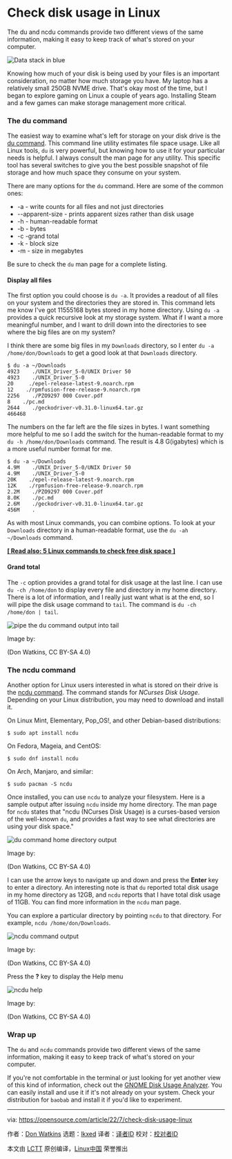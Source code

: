 [#]: subject: "Check disk usage in Linux"
[#]: via: "https://opensource.com/article/22/7/check-disk-usage-linux"
[#]: author: "Don Watkins https://opensource.com/users/don-watkins"
[#]: collector: "lkxed"
[#]: translator: " "
[#]: reviewer: " "
[#]: publisher: " "
[#]: url: " "

Check disk usage in Linux
======
The du and ncdu commands provide two different views of the same information, making it easy to keep track of what's stored on your computer.

![Data stack in blue][1]

Knowing how much of your disk is being used by your files is an important consideration, no matter how much storage you have. My laptop has a relatively small 250GB NVME drive. That's okay most of the time, but I began to explore gaming on Linux a couple of years ago. Installing Steam and a few games can make storage management more critical.

### The du command

The easiest way to examine what's left for storage on your disk drive is the [du command][2]. This command line utility estimates file space usage. Like all Linux tools, `du` is very powerful, but knowing how to use it for your particular needs is helpful. I always consult the man page for any utility. This specific tool has several switches to give you the best possible snapshot of file storage and how much space they consume on your system.

There are many options for the `du` command. Here are some of the common ones:

* -a - write counts for all files and not just directories
* --apparent-size - prints apparent sizes rather than disk usage
* -h - human-readable format
* -b - bytes
* -c -grand total
* -k - block size
* -m - size in megabytes

Be sure to check the `du` man page for a complete listing.

#### Display all files

The first option you could choose is `du -a`. It provides a readout of all files on your system and the directories they are stored in. This command lets me know I've got 11555168 bytes stored in my home directory. Using `du -a` provides a quick recursive look at my storage system. What if I want a more meaningful number, and I want to drill down into the directories to see where the big files are on my system?

I think there are some big files in my `Downloads` directory, so I enter `du -a /home/don/Downloads` to get a good look at that `Downloads` directory.

```
$ du -a ~/Downloads
4923    ./UNIX_Driver_5-0/UNIX Driver 50
4923    ./UNIX_Driver_5-0
20     ./epel-release-latest-9.noarch.rpm
12    ./rpmfusion-free-release-9.noarch.rpm
2256    ./PZO9297 000 Cover.pdf
8    ./pc.md
2644    ./geckodriver-v0.31.0-linux64.tar.gz
466468
```

The numbers on the far left are the file sizes in bytes. I want something more helpful to me so I add the switch for the human-readable format to my `du -h /home/don/Downloads` command. The result is 4.8 G(igabytes) which is a more useful number format for me.

```
$ du -a ~/Downloads
4.9M    ./UNIX_Driver_5-0/UNIX Driver 50
4.9M    ./UNIX_Driver_5-0
20K    ./epel-release-latest-9.noarch.rpm
12K    ./rpmfusion-free-release-9.noarch.rpm
2.2M    ./PZO9297 000 Cover.pdf
8.0K    ./pc.md
2.6M    ./geckodriver-v0.31.0-linux64.tar.gz
456M    .
```

As with most Linux commands, you can combine options. To look at your `Downloads` directory in a human-readable format, use the `du -ah ~/Downloads` command.

**[[ Read also: 5 Linux commands to check free disk space ]][3]**

#### Grand total

The `-c` option provides a grand total for disk usage at the last line. I can use `du -ch /home/don` to display every file and directory in my home directory. There is a lot of information, and I really just want what is at the end, so I will pipe the disk usage command to `tail`. The command is `du -ch /home/don | tail`.

![pipe the du command output into tail][4]

Image by:

(Don Watkins, CC BY-SA 4.0)

### The ncdu command

Another option for Linux users interested in what is stored on their drive is the [ncdu command][5]. The command stands for *NCurses Disk Usage*. Depending on your Linux distribution, you may need to download and install it.

On Linux Mint, Elementary, Pop_OS!, and other Debian-based distributions:

```
$ sudo apt install ncdu
```

On Fedora, Mageia, and CentOS:

```
$ sudo dnf install ncdu
```

On Arch, Manjaro, and similar:

```
$ sudo pacman -S ncdu
```

Once installed, you can use `ncdu` to analyze your filesystem. Here is a sample output after issuing `ncdu` inside my home directory. The man page for `ncdu` states that "ncdu (NCurses Disk Usage) is a curses-based version of the well-known `du`, and provides a fast way to see what directories are using your disk space."

![du command home directory output][6]

Image by:

(Don Watkins, CC BY-SA 4.0)

I can use the arrow keys to navigate up and down and press the **Enter** key to enter a directory. An interesting note is that `du` reported total disk usage in my home directory as 12GB, and `ncdu` reports that I have total disk usage of 11GB. You can find more information in the `ncdu` man page.

You can explore a particular directory by pointing `ncdu` to that directory. For example, `ncdu /home/don/Downloads`.

![ncdu command output][7]

Image by:

(Don Watkins, CC BY-SA 4.0)

Press the **?** key to display the Help menu

![ncdu help][8]

Image by:

(Don Watkins, CC BY-SA 4.0)

### Wrap up

The `du` and `ncdu` commands provide two different views of the same information, making it easy to keep track of what's stored on your computer.

If you're not comfortable in the terminal or just looking for yet another view of this kind of information, check out the [GNOME Disk Usage Analyzer][9]. You can easily install and use it if it's not already on your system. Check your distribution for `baobab` and install it if you'd like to experiment.

--------------------------------------------------------------------------------

via: https://opensource.com/article/22/7/check-disk-usage-linux

作者：[Don Watkins][a]
选题：[lkxed][b]
译者：[译者ID](https://github.com/译者ID)
校对：[校对者ID](https://github.com/校对者ID)

本文由 [LCTT](https://github.com/LCTT/TranslateProject) 原创编译，[Linux中国](https://linux.cn/) 荣誉推出

[a]: https://opensource.com/users/don-watkins
[b]: https://github.com/lkxed
[1]: https://opensource.com/sites/default/files/lead-images/data_stack_blue_disks.png
[2]: https://opensource.com/article/21/7/check-disk-space-linux-du
[3]: https://opensource.com/article/18/7/how-check-free-disk-space-linux
[4]: https://opensource.com/sites/default/files/2022-06/1-du-tail.png
[5]: https://opensource.com/article/21/8/ncdu-check-free-disk-space-linux
[6]: https://opensource.com/sites/default/files/2022-06/2home.png
[7]: https://opensource.com/sites/default/files/2022-06/3downloads.png
[8]: https://opensource.com/sites/default/files/2022-06/4ncdu.png
[9]: https://help.gnome.org/users/baobab/stable/
